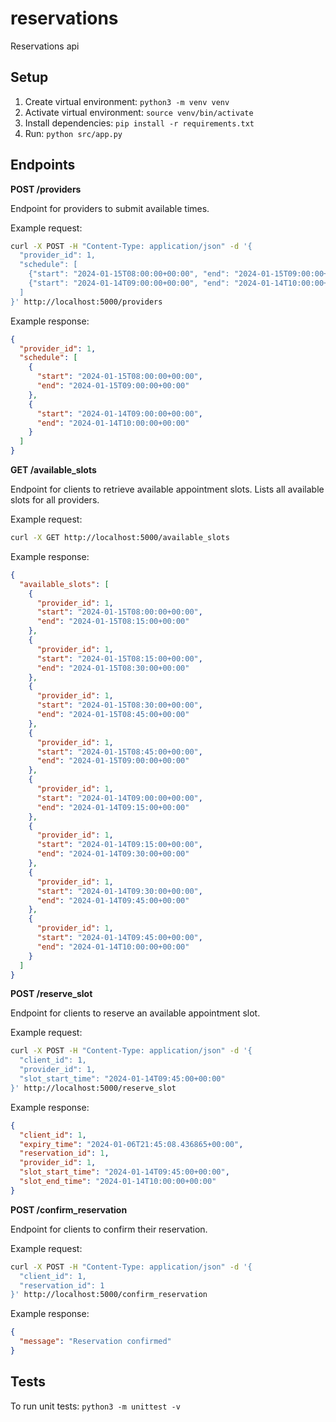 # reservations
Reservations api

## Setup

1. Create virtual environment: `python3 -m venv venv`
2. Activate virtual environment: `source venv/bin/activate`
3. Install dependencies: `pip install -r requirements.txt`
4. Run: `python src/app.py`

## Endpoints

**POST /providers**

Endpoint for providers to submit available times.

Example request:

```bash
curl -X POST -H "Content-Type: application/json" -d '{
  "provider_id": 1,
  "schedule": [
    {"start": "2024-01-15T08:00:00+00:00", "end": "2024-01-15T09:00:00+00:00"},
    {"start": "2024-01-14T09:00:00+00:00", "end": "2024-01-14T10:00:00+00:00"}
  ]
}' http://localhost:5000/providers
```

Example response:

```json
{
  "provider_id": 1,
  "schedule": [
    {
      "start": "2024-01-15T08:00:00+00:00",
      "end": "2024-01-15T09:00:00+00:00"
    },
    {
      "start": "2024-01-14T09:00:00+00:00",
      "end": "2024-01-14T10:00:00+00:00"
    }
  ]
}
```

**GET /available_slots**

Endpoint for clients to retrieve available appointment slots. Lists all available slots for all providers.

Example request:

```bash
curl -X GET http://localhost:5000/available_slots
```

Example response:

```json
{
  "available_slots": [
    {
      "provider_id": 1,
      "start": "2024-01-15T08:00:00+00:00",
      "end": "2024-01-15T08:15:00+00:00"
    },
    {
      "provider_id": 1,
      "start": "2024-01-15T08:15:00+00:00",
      "end": "2024-01-15T08:30:00+00:00"
    },
    {
      "provider_id": 1,
      "start": "2024-01-15T08:30:00+00:00",
      "end": "2024-01-15T08:45:00+00:00"
    },
    {
      "provider_id": 1,
      "start": "2024-01-15T08:45:00+00:00",
      "end": "2024-01-15T09:00:00+00:00"
    },
    {
      "provider_id": 1,
      "start": "2024-01-14T09:00:00+00:00",
      "end": "2024-01-14T09:15:00+00:00"
    },
    {
      "provider_id": 1,
      "start": "2024-01-14T09:15:00+00:00",
      "end": "2024-01-14T09:30:00+00:00"
    },
    {
      "provider_id": 1,
      "start": "2024-01-14T09:30:00+00:00",
      "end": "2024-01-14T09:45:00+00:00"
    },
    {
      "provider_id": 1,
      "start": "2024-01-14T09:45:00+00:00",
      "end": "2024-01-14T10:00:00+00:00"
    }
  ]
}
```

**POST /reserve_slot**

Endpoint for clients to reserve an available appointment slot.

Example request:

```bash
curl -X POST -H "Content-Type: application/json" -d '{
  "client_id": 1,
  "provider_id": 1,
  "slot_start_time": "2024-01-14T09:45:00+00:00"
}' http://localhost:5000/reserve_slot
```

Example response:

```json
{
  "client_id": 1,
  "expiry_time": "2024-01-06T21:45:08.436865+00:00",
  "reservation_id": 1,
  "provider_id": 1,
  "slot_start_time": "2024-01-14T09:45:00+00:00",
  "slot_end_time": "2024-01-14T10:00:00+00:00"
}
```

**POST /confirm_reservation**

Endpoint for clients to confirm their reservation.

Example request:

```bash
curl -X POST -H "Content-Type: application/json" -d '{
  "client_id": 1,
  "reservation_id": 1
}' http://localhost:5000/confirm_reservation
```

Example response:

```json
{
  "message": "Reservation confirmed"
}
```

## Tests

To run unit tests: `python3 -m unittest -v`
